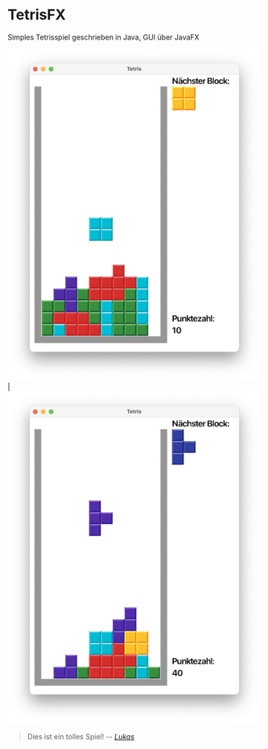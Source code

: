 # TetrisFX
Simples Tetrisspiel geschrieben in Java, GUI über JavaFX

![](https://github.com/babkhdtsjn/TetrisFX/blob/main/screenshots/Screenshot1.png?raw=true) | ![TetrisScreenshot2](https://github.com/babkhdtsjn/TetrisFX/blob/main/screenshots/Screenshot2.png?raw=true)

> Dies ist ein tolles Spiel!
  -- _[Lukas](https://github.com/lukaswittmann/)_
